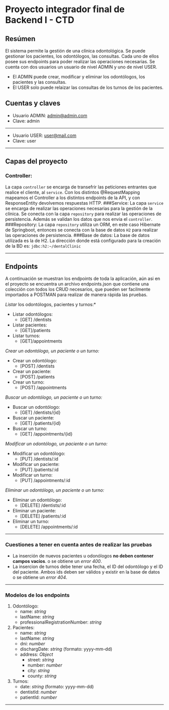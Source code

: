# Proyecto integrador final de Backend I - CTD

## Resúmen
El sistema permite la gestión de una clínica odontológica. Se puede gestionar los pacientes, los odontólogos, las consultas.
Cada uno de ellos posee sus endpoints para poder realizar las operaciones necesarias. Se cuenta con dos usuarios un usuario de nivel ADMIN y uno de nivel USER. 
- El ADMIN puede crear, modificar y eliminar los odontólogos, los pacientes y las consultas. 
- El USER solo puede relaizar las consultas de los turnos de los pacientes.

## Cuentas y claves
- Usuario ADMIN: admin@admin.com
- Clave: admin
- --
- Usuario USER: user@mail.com
- Clave: user
- --
## Capas del proyecto
### Controller:
La capa ```controller``` se encarga de transefrir las peticiones entrantes que realice el cliente, al ```service```. Con los distintos @RequestMapping mapeamos el Controller a los distintos endpoints de la API, y con ResponseEntity devolvemos respuestas HTTP.
###Service:
La capa ```service``` se encarga de realizar las operaciones necesarias para la gestión de la clínica. Se conecta con la capa ```repository``` para realizar las operaciones de persistencia. Además se validan los datos que nos envia el ```controller```.
###Repository:
La capa ```repository``` utiliza un ORM, en este caso Hibernate de Springboot, entonces se conecta con la base de datos ```H2``` para realizar las operaciones de persistencia.
###Base de datos:
La base de datos utilizada es la de H2. La dirección donde está configurado para la creación de la BD es: ```jdbc:h2:~/dentalClinic```
- --
## Endpoints
A continuación se muestran los endpoints de toda la aplicación, aún asi en el proyecto se encuentra un archivo endpoints.json que contiene una colección con todos los CRUD necesarios, que pueden ser facilmente importados a POSTMAN para realizar de manera rápida las pruebas.

*Listar* los odontólogos, pacientes y turnos:*
- Listar odontólogos:
  - [GET] /dentists
- Listar pacientes:
  - [GET]/patients
- Listar turnos:
  - [GET]/appointments

*Crear un odontólogo, un paciente o un turno:*
- Crear un odontólogo:
  - [POST] /dentists
- Crear un paciente:
  - [POST] /patients
- Crear un turno:
  - [POST] /appointments

*Buscar un odontólogo, un paciente o un turno:*
  - Buscar un odontólogo:
      - [GET] /dentists/{id}
  - Buscar un paciente:
      - [GET] /patients/{id}
  - Buscar un turno:
      - [GET] /appointments/{id}

*Modificar un odontólogo, un paciente o un turno:*
  - Modificar un odontólogo:
      - [PUT] /dentists/:id
  - Modificar un paciente:
      - [PUT] /patients/:id
  - Modificar un turno:
      - [PUT] /appointments/:id

*Eliminar un odontólogo, un paciente o un turno:*
  - Eliminar un odontólogo:
      - [DELETE] /dentists/:id
  - Eliminar un paciente:
      - [DELETE] /patients/:id
  - Eliminar un turno:
      - [DELETE] /appointments/:id
- --
### Cuestiones a tener en cuenta antes de realizar las pruebas
- La inserción de nuevos pacientes u odonólogos **no deben contener campos vacíos**. o se obtiene un *error 400*.
- La insercion de turnos debe tener una fecha, el ID del odontólogo y el ID del paciente. Ambos ids deben ser válidos y existir en la base de datos o se obtiene un *error 404*.
- --
### Modelos de los endpoints
1. Odontólogo:
    - name: *string*
    - lastName: *string*
    - professionalRegistrationNumber: *string*
2. Pacientes:
    - name: *string*
    - lastName: *string*
    - dni: *number*
    - dischargDate: *string* (formato: yyyy-mm-dd)
    - address: *Object*
        - street: *string*
        - number: *number*
        - city: *string*
        - county: *string*
3. Turnos:
    - date: *string* (formato: yyyy-mm-dd)
    - dentistId: *number*
    - patientId: *number*
- --
    